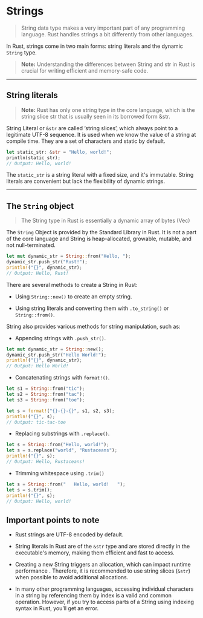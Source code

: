 # Strings

> String data type makes a very important part of any programming language. Rust handles strings a bit differently from other languages.


In Rust, strings come in two main forms: string literals and the dynamic `String` type.

> **Note:** Understanding the differences between String and str in Rust is crucial for writing efficient and memory-safe code.

---

## String literals

> **Note:** Rust has only one string type in the core language, which is the string slice str that is usually seen in its borrowed form &str.

String Literal or `&str` are called ‘string slices’, which always point to a legitimate UTF-8 sequence. It is used when we know the value of a string at compile time. They are a set of characters and static by default.

```rust
let static_str: &str = "Hello, world!";
println(static_str);
// Output: Hello, world!
```

The `static_str` is a string literal with a fixed size, and it's immutable. String literals are convenient but lack the flexibility of dynamic strings.

---

## The `String` object

> The String type in Rust is essentially a dynamic array of bytes (Vec<u8>)

The `String` Object is provided by the Standard Library in Rust. It is not a part of the core language and String is heap-allocated, growable, mutable, and not null-terminated.

```rust
let mut dynamic_str = String::from("Hello, ");
dynamic_str.push_str("Rust!");
println!("{}", dynamic_str);
// Output: Hello, Rust!
```

There are several methods to create a String in Rust:

- Using `String::new()` to create an empty string.

- Using string literals and converting them with `.to_string()` or `String::from()`.

String also provides various methods for string manipulation, such as:

- Appending strings with `.push_str()`.

```rust
let mut dynamic_str = String::new();
dynamic_str.push_str("Hello World!");
println!("{}", dynamic_str);
// Output: Hello World!
```

- Concatenating strings with `format!()`.

```rust
let s1 = String::from("tic");
let s2 = String::from("tac");
let s3 = String::from("toe");

let s = format!("{}-{}-{}", s1, s2, s3);
println!("{}", s);
// Output: tic-tac-toe
```

- Replacing substrings with `.replace()`.

```rust
let s = String::from("Hello, world!");
let s = s.replace("world", "Rustaceans");
println!("{}", s);
// Output: Hello, Rustaceans!
```

- Trimming whitespace using `.trim()`

```rust
let s = String::from("   Hello, world!   ");
let s = s.trim();
println!("{}", s);
// Output: Hello, world!
```

## Important points to note

- Rust strings are UTF-8 encoded by default.

- String literals in Rust are of the `&str` type and are stored directly in the executable's memory, making them efficient and fast to access.

- Creating a new String triggers an allocation, which can impact runtime performance . Therefore, it is recommended to use string slices (`&str`) when possible to avoid additional allocations.

- In many other programming languages, accessing individual characters in a string by referencing them by index is a valid and common operation. However, if you try to access parts of a String using indexing syntax in Rust, you’ll get an error.


